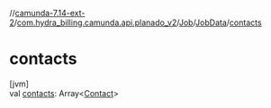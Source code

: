 //[camunda-7.14-ext-2](../../../../index.md)/[com.hydra_billing.camunda.api.planado_v2](../../index.md)/[Job](../index.md)/[JobData](index.md)/[contacts](contacts.md)

# contacts

[jvm]\
val [contacts](contacts.md): Array<[Contact](../../../com.hydra_billing.camunda.api.planado_v2.common_types/-contact/index.md)>
